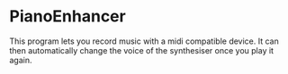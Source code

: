 # PianoEnhancer
This program lets you record music with a midi compatible device. It can then automatically change the voice of the synthesiser once you play it again.
